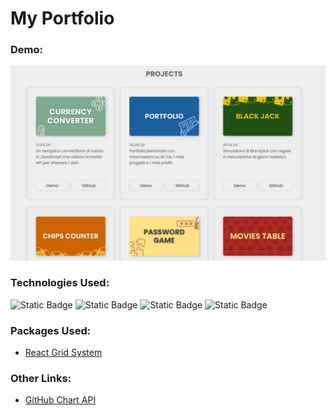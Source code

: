 # My Portfolio

### Demo:
<a href="https://klementina1809.github.io/personalPortfolio/">
<img src="public/photo/preview.jpg" alt="preview" />
</a>

### Technologies Used:
![Static Badge](https://img.shields.io/badge/React-ffffff?style=social&logo=React)
![Static Badge](https://img.shields.io/badge/HTML5-ffffff?style=social&logo=HTML5)
![Static Badge](https://img.shields.io/badge/CSS3-ffffff?style=social&logo=CSS3)
![Static Badge](https://img.shields.io/badge/JavaScript-ffffff?style=social&logo=JavaScript)

### Packages Used:
- [React Grid System](https://www.npmjs.com/package/react-grid-system)


### Other Links:
- [GitHub Chart API](https://ghchart.rshah.org/)



